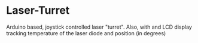 # Laser-Turret
Arduino based, joystick controlled laser "turret". Also, with and LCD display tracking temperature of the laser diode and position (in degrees)
